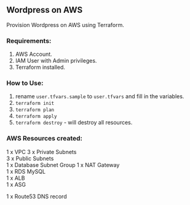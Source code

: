 ## Wordpress on AWS

Provision Wordpress on AWS using Terraform.


### Requirements:
1. AWS Account.
2. IAM User with Admin privileges.
3. Terraform installed.

### How to Use:
1. rename `user.tfvars.sample` to `user.tfvars` and fill in the variables.
2. `terraform init`
3. `terraform plan`
4. `terraform apply`
5. `terraform destroy` - will destroy all resources.

### AWS Resources created:
1 x VPC
3 x Private Subnets  
3 x Public Subnets  
1 x Database Subnet Group 
1 x NAT Gateway   
1 x RDS MySQL  
1 x ALB  
1 x ASG

1 x Route53 DNS record  
